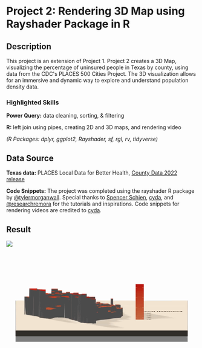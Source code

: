 
# Project 2: Rendering 3D Map using Rayshader Package in R

## Description
This project is an extension of Project 1. Project 2 creates a 3D Map, visualizing the percentage of uninsured people in Texas by county, using data from the CDC's PLACES 500 Cities Project. The 3D visualization allows for an immersive and dynamic way to explore and understand population density data. 

### Highlighted Skills
**Power Query:** data cleaning, sorting, & filtering

**R:** left join using pipes, creating 2D and 3D maps, and rendering video

*(R Packages: dplyr, ggplot2, Rayshader, sf, rgl, rv, tidyverse)*   

## Data Source
**Texas data:** PLACES Local Data for Better Health, [County Data 2022 release](https://chronicdata.cdc.gov/500-Cities-Places/PLACES-Local-Data-for-Better-Health-County-Data-20/swc5-untb)

**Code Snippets:** The project was completed using the rayshader R package by [@tylermorganwall](https://twitter.com/tylermorganwall). Special thanks to [Spencer Schien](https://github.com/Pecners), [cyda](https://github.com/cydalytics/HK_Properties_Price_Distribution), and [@researchremora](https://twitter.com/search?lang=en&q=%23rayshader) for the tutorials and inspirations. Code snippets for rendering videos are credited to [cyda](https://github.com/cydalytics/HK_Properties_Price_Distribution/blob/master/README.md).

## Result

![](https://github.com/pammoon14/Texas3D/blob/main/video/GIF_Texas3D_video1.gif)
![](https://github.com/pammoon14/Texas3D/blob/main/video/ezgif.com-gif-maker.gif)


